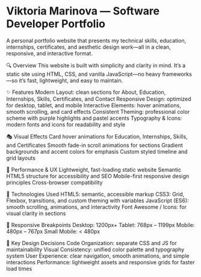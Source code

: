 ﻿# Viktoria Marinova — Software Developer Portfolio
A personal portfolio website that presents my technical skills, education, internships, certificates, and aesthetic design work—all in a clean, responsive, and interactive format.

🔍 Overview
This website is built with simplicity and clarity in mind. It’s a static site using HTML, CSS, and vanilla JavaScript—no heavy frameworks—so it’s fast, lightweight, and easy to maintain.

✨ Features
Modern Layout: clean sections for About, Education, Internships, Skills, Certificates, and Contact
Responsive Design: optimized for desktop, tablet, and mobile
Interactive Elements: hover animations, smooth scrolling, and card effects
Consistent Theming: professional color scheme with purple highlights and pastel accents
Typography & Icons: modern fonts and icons for readability and style

🎭 Visual Effects
Card hover animations for Education, Internships, Skills, and Certificates
Smooth fade-in scroll animations for sections
Gradient backgrounds and accent colors for emphasis
Custom styled timeline and grid layouts

🚀 Performance & UX
Lightweight, fast-loading static website
Semantic HTML5 structure for accessibility and SEO
Mobile-first responsive design principles
Cross-browser compatibility

🔧 Technologies Used
HTML5: semantic, accessible markup
CSS3: Grid, Flexbox, transitions, and custom theming with variables
JavaScript (ES6): smooth scrolling, animations, and interactivity
Font Awesome / Icons: for visual clarity in sections

📱 Responsive Breakpoints
Desktop: 1200px+
Tablet: 768px – 1199px
Mobile: 480px – 767px
Small Mobile: < 480px

🎯 Key Design Decisions
Code Organization: separate CSS and JS for maintainability
Visual Consistency: unified color palette and typography system
User Experience: clear navigation, smooth animations, and simple interactions
Performance: lightweight assets and responsive grids for faster load times

